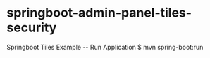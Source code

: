 # springboot-admin-panel-tiles-security

Springboot Tiles Example
-- Run Application
	$ mvn spring-boot:run
